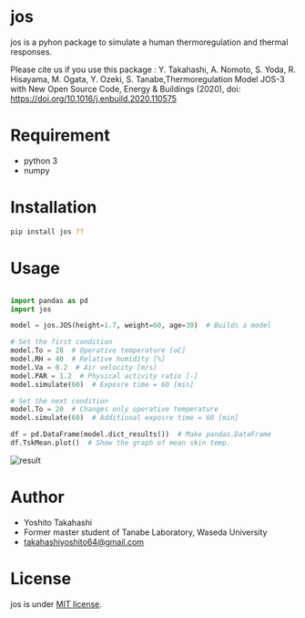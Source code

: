 # jos

jos is a pyhon package to simulate a human thermoregulation and thermal responses.

Please cite us if you use this package : Y. Takahashi, A. Nomoto, S. Yoda, R. Hisayama, M. Ogata, Y. Ozeki, S. Tanabe,Thermoregulation Model JOS-3 with New Open Source Code, Energy & Buildings (2020), doi: https://doi.org/10.1016/j.enbuild.2020.110575

# Requirement

* python 3
* numpy

# Installation

```bash
pip install jos ??
```

# Usage

```python

import pandas as pd
import jos

model = jos.JOS(height=1.7, weight=60, age=30)  # Builds a model

# Set the first condition
model.To = 28  # Operative temperature [oC]
model.RH = 40  # Relative humidity [%]
model.Va = 0.2  # Air velocity [m/s]
model.PAR = 1.2  # Physical activity ratio [-]
model.simulate(60)  # Exposre time = 60 [min]

# Set the next condition
model.To = 20  # Changes only operative temperature
model.simulate(60)  # Additional exposre time = 60 [min]

df = pd.DataFrame(model.dict_results())  # Make pandas.DataFrame
df.TskMean.plot()  # Show the graph of mean skin temp.
```

![result](https://raw.githubusercontent.com/yoshito-takahashi/jos-dev/tree/develop/example/ex_result.png)

# Author

* Yoshito Takahashi
* Former master student of Tanabe Laboratory, Waseda University
* takahashiyoshito64@gmail.com

# License
jos is under [MIT license](https://en.wikipedia.org/wiki/MIT_License).
